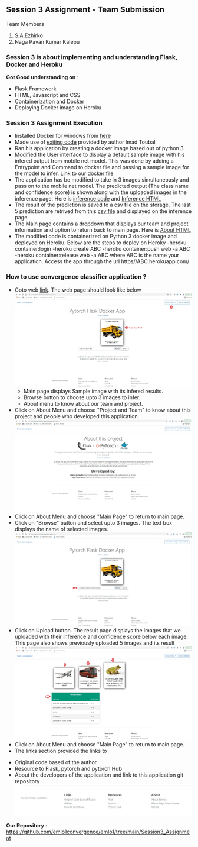 ## Session 3 Assignment - Team Submission
Team Members
1. S.A.Ezhirko
2. Naga Pavan Kumar Kalepu

### Session 3 is about implementing and understanding Flask, Docker and Heroku
**Got Good understanding on** : <br />
* Flask Framework
* HTML, Javascript and CSS
* Containerization and Docker
* Deploying Docker image on Heroku

### Session 3 Assignment Execution
* Installed Docker for windows from [here](https://docs.docker.com/desktop/windows/install/)
* Made use of [exiting code](https://github.com/imadtoubal/Pytorch-Flask-Starter) provided by author Imad Toubal
* Ran his application by creating a docker image based out of python 3
* Modified the User interface to display a default sample image with his infered output from mobile net model. This was done by adding a Entrypoint and Command to docker file and passing a sample image for the model to infer. Link to our [docker file](https://github.com/emlo1convergence/emlo1/blob/main/Session3_Assignment/Dockerfile)
* The application has be modified to take in 3 images simultaneously and pass on to the mobile net model. The predicted output (The class name and confidence score) is shown along with the uploaded images in the inference page. Here is [inference code](https://github.com/emlo1convergence/emlo1/blob/main/Session3_Assignment/app.py) and [Inference HTML](https://github.com/emlo1convergence/emlo1/blob/main/Session3_Assignment/templates/inference.html)
* The result of the prediction is saved to a csv file on the storage. The last 5 prediction are retrived from this [csv file](https://github.com/emlo1convergence/emlo1/blob/main/Session3_Assignment/static/uploads/prev_result.csv) and displayed on the inference page.
* The Main page contains a dropdown that displays our team and project information and option to return back to main page. Here is [About HTML](https://github.com/emlo1convergence/emlo1/blob/main/Session3_Assignment/templates/about.html)
* The modified code is containerized on Python 3 docker image and deployed on Heroku. Below are the steps to deploy on Heroky
  -heroku container:login
  -heroku create ABC
  -heroku container:push web -a ABC
  -heroku container:release web -a  ABC
  where ABC is the name your application. Access the app through the url https//ABC.herokuapp.com/
### How to use convergence classifier application ?
* Goto web [link](https://convergence-classifier-app.herokuapp.com/). The web page should look like below <br />
![](Images/Homepage.jpg)
  - Main page displays Sample image with its infered results.
  - Browse button to choose upto 3 images to infer.
  - About menu to know about our team and project.
 * Click on About Menu and choose "Project and Team" to know about this project and people who developed this application.</br>
 ![](Images/About.jpg)
 * Click on About Menu and choose "Main Page" to return to main page.
 * Click on "Browse" button and select upto 3 images. The text box displays the name of selected images.
 ![](Images/ImageSelection.jpg)
 * Click on Upload button. The result page displays the images that we uploaded with their inference and confidence score below each image. This page also shows previously uploaded 5 images and its result
 ![](Images/Result.jpg)
 * Click on About Menu and choose "Main Page" to return to main page.
 * The links section provided the links to 
  - Original code based of the author
  - Resource to Flask, pytorch and pytorch Hub
  - About the developers of the application and link to this application git repository
 ![](Images/Link.jpg)
 
**Our Repository** : https://github.com/emlo1convergence/emlo1/tree/main/Session3_Assignment <br />
  
